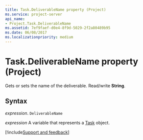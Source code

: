 ```yaml
---
title: Task.DeliverableName property (Project)
ms.service: project-server
api_name:
- Project.Task.DeliverableName
ms.assetid: 7ef9faef-d0e4-8f9d-5029-2f2a80489b95
ms.date: 06/08/2017
ms.localizationpriority: medium
---
```



# Task.DeliverableName property (Project)

Gets or sets the name of the deliverable. Read/write **String**.


## Syntax

_expression_. `DeliverableName`

_expression_ A variable that represents a [Task](./Project.Task.md) object.

[!include[Support and feedback](~/includes/feedback-boilerplate.md)]